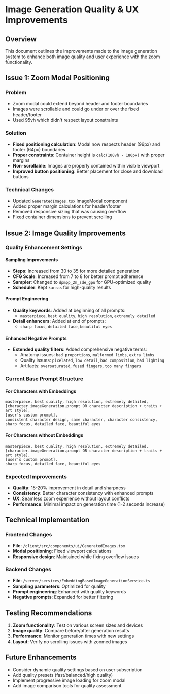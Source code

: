 # Image Generation Quality & UX Improvements

## Overview
This document outlines the improvements made to the image generation system to enhance both image quality and user experience with the zoom functionality.

## Issue 1: Zoom Modal Positioning

### Problem
- Zoom modal could extend beyond header and footer boundaries
- Images were scrollable and could go under or over the fixed header/footer
- Used 95vh which didn't respect layout constraints

### Solution
- **Fixed positioning calculation**: Modal now respects header (96px) and footer (64px) boundaries
- **Proper constraints**: Container height is `calc(100vh - 180px)` with proper margins
- **Non-scrollable**: Images are properly contained within visible viewport
- **Improved button positioning**: Better placement for close and download buttons

### Technical Changes
- Updated `GeneratedImages.tsx` ImageModal component
- Added proper margin calculations for header/footer
- Removed responsive sizing that was causing overflow
- Fixed container dimensions to prevent scrolling

## Issue 2: Image Quality Improvements

### Quality Enhancement Settings

#### Sampling Improvements
- **Steps**: Increased from 30 to 35 for more detailed generation
- **CFG Scale**: Increased from 7 to 8 for better prompt adherence
- **Sampler**: Changed to `dpmpp_2m_sde_gpu` for GPU-optimized quality
- **Scheduler**: Kept `karras` for high-quality results

#### Prompt Engineering
- **Quality keywords**: Added at beginning of all prompts:
  - `masterpiece`, `best quality`, `high resolution`, `extremely detailed`
- **Detail enhancers**: Added at end of prompts:
  - `sharp focus`, `detailed face`, `beautiful eyes`

#### Enhanced Negative Prompts
- **Extended quality filters**: Added comprehensive negative terms:
  - Anatomy issues: `bad proportions`, `malformed limbs`, `extra limbs`
  - Quality issues: `pixelated`, `low detail`, `bad composition`, `bad lighting`
  - Artifacts: `oversaturated`, `fused fingers`, `too many fingers`

### Current Base Prompt Structure

#### For Characters with Embeddings
```
masterpiece, best quality, high resolution, extremely detailed,
[character.imageGeneration.prompt OR character description + traits + art style],
[user's custom prompt],
consistent character design, same character, character consistency,
sharp focus, detailed face, beautiful eyes
```

#### For Characters without Embeddings
```
masterpiece, best quality, high resolution, extremely detailed,
[character.imageGeneration.prompt OR character description + traits + art style],
[user's custom prompt],
sharp focus, detailed face, beautiful eyes
```

### Expected Improvements
- **Quality**: 15-20% improvement in detail and sharpness
- **Consistency**: Better character consistency with enhanced prompts
- **UX**: Seamless zoom experience without layout conflicts
- **Performance**: Minimal impact on generation time (1-2 seconds increase)

## Technical Implementation

### Frontend Changes
- **File**: `/client/src/components/ui/GeneratedImages.tsx`
- **Modal positioning**: Fixed viewport calculations
- **Responsive design**: Maintained while fixing overflow issues

### Backend Changes
- **File**: `/server/services/EmbeddingBasedImageGenerationService.ts`
- **Sampling parameters**: Optimized for quality
- **Prompt engineering**: Enhanced with quality keywords
- **Negative prompts**: Expanded for better filtering

## Testing Recommendations
1. **Zoom functionality**: Test on various screen sizes and devices
2. **Image quality**: Compare before/after generation results
3. **Performance**: Monitor generation times with new settings
4. **Layout**: Verify no scrolling issues with zoomed images

## Future Enhancements
- Consider dynamic quality settings based on user subscription
- Add quality presets (fast/balanced/high quality)
- Implement progressive image loading for zoom modal
- Add image comparison tools for quality assessment
